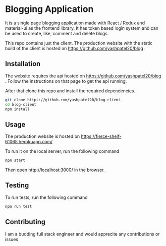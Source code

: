 # Blogging Application

It is a single page blogging application made with React / Redux and material-ui as the frontend library. It has token based login system and can be used to create, like, comment and delete blogs.

This repo contains just the client. The production website with the static build of the client is hosted on https://github.com/yashpatel20/blog .

## Installation

The website requires the api hosted on https://github.com/yashpatel20/blog . Follow the instructions on that page to get the api running.

After that clone this repo and install the required dependencies.

```bash
git clone https://github.com/yashpatel20/blog-client
cd blog-client
npm install
```

## Usage

The production website is hosted on https://fierce-shelf-61065.herokuapp.com/

To run it on the local server, run the following command

```bash
npm start
```

Then open http://localhost:3000/ in the browser.

## Testing

To run tests, run the following command

```bash
npm run test
```

## Contributing

I am a budding full stack engineer and would apprecite any contributions or issues
